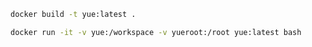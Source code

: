 
```bash
docker build -t yue:latest .
```

```bash
docker run -it -v yue:/workspace -v yueroot:/root yue:latest bash
```
